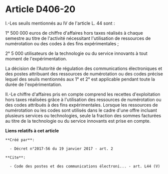 # Article D406-20

I.-Les seuils mentionnés au IV de l'article L. 44 sont : 

1° 500 000 euros de chiffre d'affaires hors taxes réalisés à chaque semestre au titre de l'activité nécessitant l'utilisation
de ressources de numérotation ou des codes à des fins expérimentales ; 

2° 5 000 utilisateurs de la technologie ou du service innovants à tout moment de l'expérimentation. 

La décision de l'Autorité de régulation des communications électroniques et des postes attribuant des ressources de
numérotation ou des codes précise lequel des seuils mentionnés aux 1° et 2° est applicable pendant toute la durée de
l'expérimentation. 

II.-Le chiffre d'affaires pris en compte comprend les recettes d'exploitation hors taxes réalisées grâce à l'utilisation des
ressources de numérotation ou des codes attribués à des fins expérimentales. Lorsque les ressources de numérotation ou les
codes sont utilisés dans le cadre d'une offre incluant plusieurs services ou technologies, seule la fraction des sommes
facturées au titre de la technologie ou du service innovants est prise en compte.

**Liens relatifs à cet article**

	**Créé par**:

	  - Décret n°2017-56 du 19 janvier 2017 - art. 2

	**Cite**:

	  - Code des postes et des communications électroni... - art. L44 (V)
